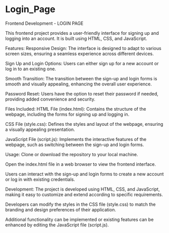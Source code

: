 # Login_Page
Frontend Development - LOGIN PAGE

This frontend project provides a user-friendly interface for signing up and logging into an account. It is built using HTML, CSS, and JavaScript.

Features:
Responsive Design: The interface is designed to adapt to various screen sizes, ensuring a seamless experience across different devices.

Sign Up and Login Options: Users can either sign up for a new account or log in to an existing one.

Smooth Transition: The transition between the sign-up and login forms is smooth and visually appealing, enhancing the overall user experience.

Password Reset: Users have the option to reset their password if needed, providing added convenience and security.

Files Included:
HTML File (index.html): Contains the structure of the webpage, including the forms for signing up and logging in.

CSS File (style.css): Defines the styles and layout of the webpage, ensuring a visually appealing presentation.

JavaScript File (script.js): Implements the interactive features of the webpage, such as switching between the sign-up and login forms.

Usage:
Clone or download the repository to your local machine.

Open the index.html file in a web browser to view the frontend interface.

Users can interact with the sign-up and login forms to create a new account or log in with existing credentials.

Development:
The project is developed using HTML, CSS, and JavaScript, making it easy to customize and extend according to specific requirements.

Developers can modify the styles in the CSS file (style.css) to match the branding and design preferences of their application.

Additional functionality can be implemented or existing features can be enhanced by editing the JavaScript file (script.js).

